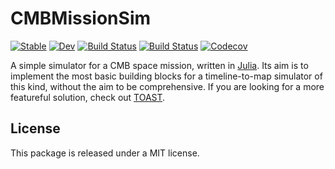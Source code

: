 # CMBMissionSim

[![Stable](https://img.shields.io/badge/docs-stable-blue.svg)](https://ziotom78.github.io/CMBMissionSim.jl/stable)
[![Dev](https://img.shields.io/badge/docs-dev-blue.svg)](https://ziotom78.github.io/CMBMissionSim.jl/dev)
[![Build Status](https://travis-ci.com/ziotom78/CMBMissionSim.jl.svg?branch=master)](https://travis-ci.com/ziotom78/CMBMissionSim.jl)
[![Build Status](https://ci.appveyor.com/api/projects/status/github/ziotom78/CMBMissionSim.jl?svg=true)](https://ci.appveyor.com/project/ziotom78/CMBMissionSim-jl)
[![Codecov](https://codecov.io/gh/ziotom78/CMBMissionSim.jl/branch/master/graph/badge.svg)](https://codecov.io/gh/ziotom78/CMBMissionSim.jl)

A simple simulator for a CMB space mission, written in
[Julia](http://julialang.org/). Its aim is to implement the most basic
building blocks for a timeline-to-map simulator of this kind, without
the aim to be comprehensive. If you are looking for a more featureful
solution, check out [TOAST](https://github.com/hpc4cmb/toast).

## License

This package is released under a MIT license.
